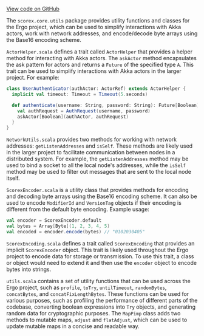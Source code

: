 [View code on GitHub](https://github.com/ergoplatform/ergo/.autodoc/docs/json/src/main/scala/scorex/core/utils)

The `scorex.core.utils` package provides utility functions and classes for the Ergo project, which can be used to simplify interactions with Akka actors, work with network addresses, and encode/decode byte arrays using the Base16 encoding scheme.

`ActorHelper.scala` defines a trait called `ActorHelper` that provides a helper method for interacting with Akka actors. The `askActor` method encapsulates the ask pattern for actors and returns a `Future` of the specified type `A`. This trait can be used to simplify interactions with Akka actors in the larger project. For example:

```scala
class UserAuthenticator(authActor: ActorRef) extends ActorHelper {
  implicit val timeout: Timeout = Timeout(5.seconds)

  def authenticate(username: String, password: String): Future[Boolean] = {
    val authRequest = AuthRequest(username, password)
    askActor[Boolean](authActor, authRequest)
  }
}
```

`NetworkUtils.scala` provides two methods for working with network addresses: `getListenAddresses` and `isSelf`. These methods are likely used in the larger project to facilitate communication between nodes in a distributed system. For example, the `getListenAddresses` method may be used to bind a socket to all the local node's addresses, while the `isSelf` method may be used to filter out messages that are sent to the local node itself.

`ScorexEncoder.scala` is a utility class that provides methods for encoding and decoding byte arrays using the Base16 encoding scheme. It can also be used to encode `ModifierId` and `VersionTag` objects if their encoding is different from the default byte encoding. Example usage:

```scala
val encoder = ScorexEncoder.default
val bytes = Array[Byte](1, 2, 3, 4, 5)
val encoded = encoder.encode(bytes) // "0102030405"
```

`ScorexEncoding.scala` defines a trait called `ScorexEncoding` that provides an implicit `ScorexEncoder` object. This trait is likely used throughout the Ergo project to encode data for storage or transmission. To use this trait, a class or object would need to extend it and then use the `encoder` object to encode bytes into strings.

`utils.scala` contains a set of utility functions that can be used across the Ergo project, such as `profile`, `toTry`, `untilTimeout`, `randomBytes`, `concatBytes`, and `concatFixLengthBytes`. These functions can be used for various purposes, such as profiling the performance of different parts of the codebase, converting boolean expressions into `Try` objects, and generating random data for cryptographic purposes. The `MapPimp` class adds two methods to mutable maps, `adjust` and `flatAdjust`, which can be used to update mutable maps in a concise and readable way.
